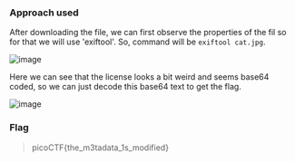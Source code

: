 ### Approach used
After downloading the file, we can first observe the properties of the fil so for that we will use 'exiftool'. So, command will be `exiftool cat.jpg`.

![image](https://github.com/UselessAaka/picoCTF-Writeups/assets/148384618/5f202d46-5c42-4515-bca6-63d65acdad15)

Here we can see that the license looks a bit weird and seems base64 coded, so we can just decode this base64 text to get the flag.

![image](https://github.com/UselessAaka/picoCTF-Writeups/assets/148384618/5d1fe6c3-a2ee-45b3-a1ff-664a2762a7c3)

### Flag
> picoCTF{the_m3tadata_1s_modified}
